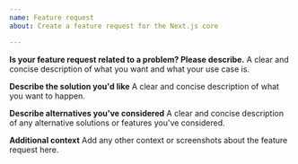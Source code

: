 ```yaml
---
name: Feature request
about: Create a feature request for the Next.js core

---
```


**Is your feature request related to a problem? Please describe.**
A clear and concise description of what you want and what your use case is.

**Describe the solution you'd like**
A clear and concise description of what you want to happen.

**Describe alternatives you've considered**
A clear and concise description of any alternative solutions or features you've considered.

**Additional context**
Add any other context or screenshots about the feature request here.
